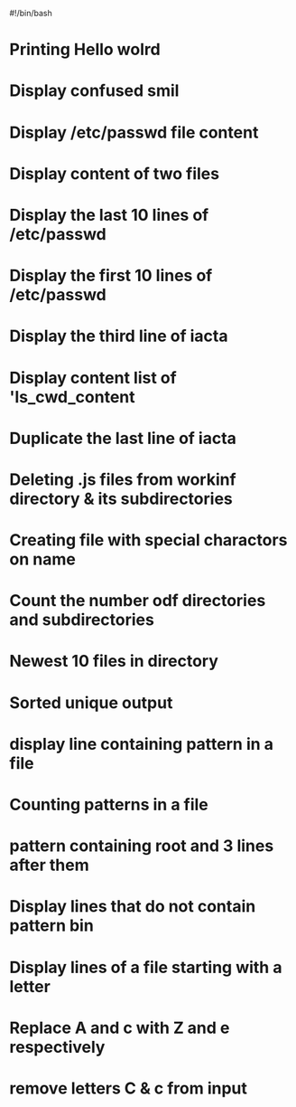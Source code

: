 #!/bin/bash
# Printing Hello wolrd
# Display confused smil
# Display /etc/passwd file content
# Display content of two files
# Display the last 10 lines of /etc/passwd
# Display the first 10 lines of /etc/passwd
# Display the third line of iacta
# Display content list of 'ls_cwd_content
# Duplicate the last line of iacta
# Deleting .js files from workinf directory & its subdirectories
# Creating file with special charactors on name
# Count the number odf directories and subdirectories
# Newest 10 files in directory
# Sorted unique output
# display line containing pattern in a file
# Counting patterns in a file
# pattern containing root and 3 lines after them
# Display lines that do not contain pattern bin
# Display lines of a file starting with a letter
# Replace A and c with Z and e respectively
# remove letters C & c from input
